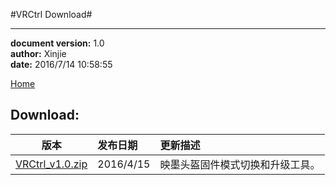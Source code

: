 #VRCtrl Download#

----------
**document version:**	1.0  
**author:** Xinjie  
**date:** 2016/7/14 10:58:55 

[Home](index.md "Home")

## Download:


| 版本        					| 发布日期        					| 更新描述  	|
| :----------------------:					|:---------------------------------| :-----	|
| [VRCtrl_v1.0.zip](attachment\tools\VRCtrl\VRCtrl_v1.0.zip)  				|2016/4/15 		|	映墨头盔固件模式切换和升级工具。		|